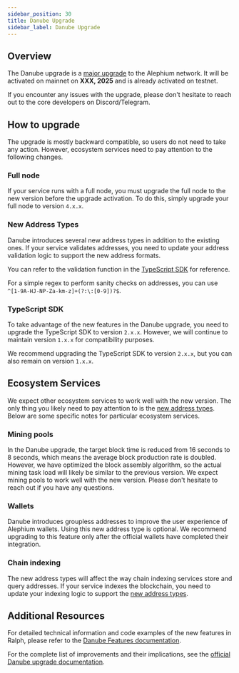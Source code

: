 ```yaml
---
sidebar_position: 30
title: Danube Upgrade
sidebar_label: Danube Upgrade
---
```


## Overview

The Danube upgrade is a [major upgrade](https://github.com/alephium/alephium/blob/master/docs/danube-upgrade.md) to the Alephium network. It will be activated on mainnet on **XXX, 2025** and is already activated on testnet.

If you encounter any issues with the upgrade, please don't hesitate to reach out to the core developers on Discord/Telegram.

## How to upgrade

The upgrade is mostly backward compatible, so users do not need to take any action. However, ecosystem services need to pay attention to the following changes.

### Full node

If your service runs with a full node, you must upgrade the full node to the new version before the upgrade activation. To do this, simply upgrade your full node to version `4.x.x`.

### New Address Types

Danube introduces several new address types in addition to the existing ones. If your service validates addresses, you need to update your address validation logic to support the new address formats.

You can refer to the validation function in the [TypeScript SDK](https://github.com/alephium/alephium-web3/blob/48878adeae9b6f9543dc5569d38c2f077c4e6a9c/packages/web3/src/address/address.ts#L48-L59) for reference.

For a simple regex to perform sanity checks on addresses, you can use `^[1-9A-HJ-NP-Za-km-z]+(?:\:[0-9])?$`.

### TypeScript SDK

To take advantage of the new features in the Danube upgrade, you need to upgrade the TypeScript SDK to version `2.x.x`. However, we will continue to maintain version `1.x.x` for compatibility purposes.

We recommend upgrading the TypeScript SDK to version `2.x.x`, but you can also remain on version `1.x.x`.

## Ecosystem Services

We expect other ecosystem services to work well with the new version. The only thing you likely need to pay attention to is the [new address types](#new-address-types). Below are some specific notes for particular ecosystem services.

### Mining pools

In the Danube upgrade, the target block time is reduced from 16 seconds to 8 seconds, which means the average block production rate is doubled. However, we have optimized the block assembly algorithm, so the actual mining task load will likely be similar to the previous version. We expect mining pools to work well with the new version. Please don't hesitate to reach out if you have any questions.

### Wallets

Danube introduces groupless addresses to improve the user experience of Alephium wallets. Using this new address type is optional. We recommend upgrading to this feature only after the official wallets have completed their integration.

### Chain indexing

The new address types will affect the way chain indexing services store and query addresses. If your service indexes the blockchain, you need to update your indexing logic to support the [new address types](#new-address-types).

## Additional Resources

For detailed technical information and code examples of the new features in Ralph, please refer to the [Danube Features documentation](/ralph/danube-features/).

For the complete list of improvements and their implications, see the [official Danube upgrade documentation](https://github.com/alephium/alephium/blob/master/docs/danube-upgrade.md).
